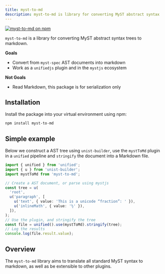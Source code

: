 ```yaml
---
title: myst-to-md
description: myst-to-md is library for converting MyST abstract syntax trees to markdown.
---
```


[![myst-to-md on npm](https://img.shields.io/npm/v/myst-to-md.svg)](https://www.npmjs.com/package/myst-to-md)

`myst-to-md` is a library for converting MyST abstract syntax trees to markdown.

**Goals**

- Convert from `myst-spec` AST documents into markdown
- Work as a `unifiedjs` plugin and in the `mystjs` ecosystem

**Not Goals**

- Read Markdown, this package is for serialization only

## Installation

Install the package into your virtual environment using npm:

```bash
npm install myst-to-md
```

## Simple example

Below we construct a AST tree using `unist-builder`, use the `mystToMd`
plugin in a `unified` pipeline and `stringify` the document into a Markdown file.

```typescript
import { unified } from 'unified';
import { u } from 'unist-builder';
import mystToMd from 'myst-to-md';

// Create a AST document, or parse using mystjs
const tree = u(
  'root',
  u('paragraph', [
    u('text', { value: 'This is a unicode “fraction”: ' }),
    u('inlineMath', { value: '½' }),
  ]),
);
// Use the plugin, and stringify the tree
const file = unified().use(mystToMd).stringify(tree);
// Log the results
console.log(file.result.value);
```

## Overview

The `myst-to-md` library aims to translate all standard MyST syntax to markdown, as well as be extensible to other plugins.
